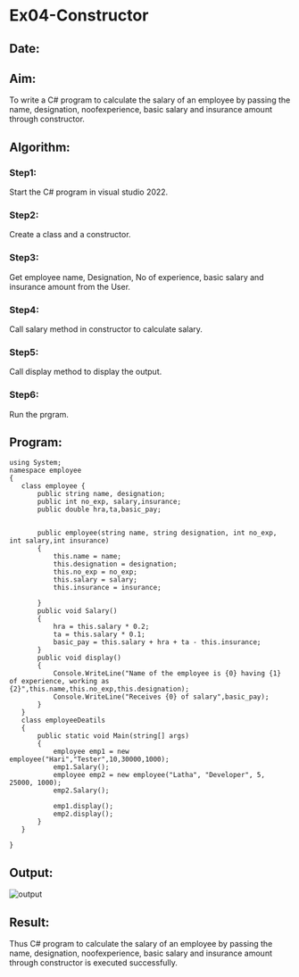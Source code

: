 # Ex04-Constructor
## Date:
## Aim:
 To write a C# program to calculate the salary of an employee by passing the name, designation, noofexperience, basic salary and insurance amount through constructor.
 
 ## Algorithm:
 ### Step1:
 Start the C# program in visual studio 2022.

### Step2:
Create a class and a constructor.

### Step3:
Get employee name, Designation, No of experience, basic salary and insurance amount from the User.

### Step4:
Call salary method in constructor to calculate salary.

### Step5:
Call display method to display the output.

### Step6:
Run the prgram.

 ## Program:
 ```
using System;
namespace employee
{
    class employee {
        public string name, designation;
        public int no_exp, salary,insurance;
        public double hra,ta,basic_pay;
        

        public employee(string name, string designation, int no_exp, int salary,int insurance)
        {
            this.name = name;
            this.designation = designation;
            this.no_exp = no_exp;
            this.salary = salary;
            this.insurance = insurance;
            
        }
        public void Salary()
        {
            hra = this.salary * 0.2;
            ta = this.salary * 0.1;
            basic_pay = this.salary + hra + ta - this.insurance;
        }
        public void display()
        {
            Console.WriteLine("Name of the employee is {0} having {1} of experience, working as {2}",this.name,this.no_exp,this.designation);
            Console.WriteLine("Receives {0} of salary",basic_pay);
        }
    }
    class employeeDeatils
    {
        public static void Main(string[] args)
        {
            employee emp1 = new employee("Hari","Tester",10,30000,1000);
            emp1.Salary();
            employee emp2 = new employee("Latha", "Developer", 5, 25000, 1000);
            emp2.Salary();

            emp1.display();
            emp2.display();
        }
    }

}

 ```
 ## Output:
 ![output](const.png)
 ## Result:
 Thus C# program to calculate the salary of an employee by passing the name, designation, noofexperience, basic salary and insurance amount through constructor is executed successfully.
